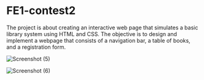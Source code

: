 # FE1-contest2
The project is about creating an interactive web page that simulates a basic library system using HTML and CSS. The objective is to design and implement a webpage that consists of a navigation bar, a table of books, and a registration form.

![Screenshot (5)](https://github.com/Rohitha07/FE1-contest2/assets/87955445/08abc960-a06e-4c1d-8902-926de5614525)

![Screenshot (6)](https://github.com/Rohitha07/FE1-contest2/assets/87955445/984d3ddc-bc06-4a42-9216-9586c6831623)
